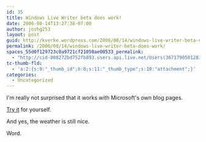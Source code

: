 ```yaml
---
id: 35
title: Windows Live Writer beta does work!
date: 2006-08-14T13:27:38-07:00
author: joshg253
layout: post
guid: http://kverke.wordpress.com/2006/08/14/windows-live-writer-beta-does-work
permalink: /2006/08/14/windows-live-writer-beta-does-work/
spaces_55d0f129723c0a9721cf21050ae00533_permalink:
  - "http://cid-008272bd752fb893.users.api.live.net/Users(36717905012832403)/Blogs('8272BD752FB893!119')/Entries('8272BD752FB893!132')?authkey=qzv*9nrLDjE%24"
tc-thumb-fld:
  - 'a:2:{s:9:"_thumb_id";b:0;s:11:"_thumb_type";s:10:"attachment";}'
categories:
  - Uncategorized
---
```

<div id="msgcns!8272BD752FB893!132" class="bvMsg"><p>I'm really not surprised that it works with Microsoft's own blog pages.</p> <p><a href="http://windowslivewriter.spaces.live.com/">Try it</a> for yourself.</p> <p>And yes, the weather is still nice.</p> <p>Word.</p></div>